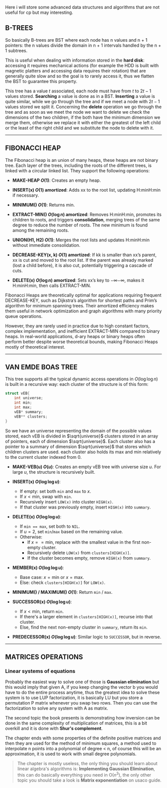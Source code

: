 Here i will store some advanced data structures and algorithms that are not useful for cp but may interesting. 

## B-TREES 

So basically B-trees are BST where each node has n values and n + 1 pointers: the n values divide the domain in n + 1 intervals handled by the n + 1 subtrees.

This is useful when dealing with information stored in the **hard disk**: accessing it requires mechanical actions (for example the HDD is built with magnetic platters and accessing data requires their rotation) that are generally quite slow and so the goal is to rarely access it, thus we flatten the BST to guarantee this property.

This tree has a value $t$ associated, each node must have from $t$ to $2t-1$ values stored. **Searching** a value is done as in a BST. **Inserting** a value is quite similar, while we go through the tree and if we meet a node with $2t-1$ values stored we split it. Concerning the **delete** operation we go through the tree and as soon as we meet the node we want to delete we check the dimensions of the two children, if the both have the minimum dimension we merge them, otherwise we replace it with either the greatest of the left child or the least of the right child and we substitute the node to delete with it.

---
## FIBONACCI HEAP 

The Fibonacci heap is an union of many heaps, these heaps are not binary tree. Each layer of the trees, including the roots of the different trees, is linked with a circular linked list. They support the following operations:

- **MAKE-HEAP $O(1)$**:
  Creates an empty heap.

- **INSERT(x) $O(1)$ amortized**:
  Adds xx to the root list, updating H:minH:min if necessary.

- **MINIMUM() $O(1)$**:
  Returns min.

- **EXTRACT-MIN() $O(\log n)$ amortized**:
  Removes H:minH:min, promotes its children to roots, and triggers **consolidation**, merging trees of the same degree to reduce the number of roots. The new minimum is found among the remaining roots.

- **UNION(H1, H2) $O(1)$**:
  Merges the root lists and updates H:minH:min without immediate consolidation.

- **DECREASE-KEY(x, k) $O(1)$ amortized**:
  If kk is smaller than xx’s parent, xx is cut and moved to the root list. If the parent was already marked (lost a child before), it is also cut, potentially triggering a cascade of cuts.

- **DELETE(x) $O(\log n)$ amortized**:
  Sets xx’s key to −∞−∞, makes it H:minH:min, then calls EXTRACT-MIN.

Fibonacci Heaps are theoretically optimal for applications requiring frequent DECREASE-KEY, such as Dijkstra’s algorithm for shortest paths and Prim’s algorithm for minimum spanning trees. Their amortized efficiency makes them useful in network optimization and graph algorithms with many priority queue operations.

However, they are rarely used in practice due to high constant factors, complex implementation, and inefficient EXTRACT-MIN compared to binary heaps. In real-world applications, d-ary heaps or binary heaps often perform better despite worse theoretical bounds, making Fibonacci Heaps mostly of theoretical interest.

---
## VAN EMDE BOAS TREE 

This tree supports all the typical dynamic access operations in $O(\log \log n)$ is built in a recursive way: each cluster of the structure is of this form:

```c++
struct vEB{
    int universe;
    int min;
    int max;
    vEB* summary;
    vEB** clusters;
}
```

So we have an universe representing the domain of the possible values stored, each vEB is divided in $\sqrt{universe}$ clusters stored in an array of pointers, each of dimension $\sqrt{universe}$. Each cluster also has a pointer to a summary of dimension $\sqrt{universe}$ that stores which children clusters are used. each cluster also holds its max and min relatively to the current cluster indexed from 0.

- **MAKE-VEB(u) $O(u)$**:
  Creates an empty vEB tree with universe size $u$. For large $u$, the structure is recursively built.

- **INSERT(x) $O(\log \log u)$**:
  - If empty: set both `min` and `max` to $x$.
  - If $x < \text{min}$, swap with `min`.
  - Recursively insert `LOW(x)` into cluster `HIGH(x)`.
  - If that cluster was previously empty, insert `HIGH(x)` into `summary`.

- **DELETE(x) $O(\log \log u)$**:
  - If `min == max`, set both to `NIL`.
  - If $u = 2$, set `min`/`max` based on the remaining value.
  - Otherwise:
    - If $x == \text{min}$, replace with the smallest value in the first non-empty cluster.
    - Recursively delete `LOW(x)` from `clusters[HIGH(x)]`.
    - If the cluster becomes empty, remove `HIGH(x)` from `summary`.

- **MEMBER(x) $O(\log \log u)$**:
  - Base case: $x = \text{min}$ or $x = \text{max}$.
  - Else: check `clusters[HIGH(x)]` for `LOW(x)`.

- **MINIMUM() / MAXIMUM() $O(1)$**:
  Return `min` / `max`.

- **SUCCESSOR(x) $O(\log \log u)$**:
  - If $x < \text{min}$, return `min`.
  - If there's a larger element in `clusters[HIGH(x)]`, recurse into that cluster.
  - Else, find the next non-empty cluster in `summary`, return its `min`.

- **PREDECESSOR(x) $O(\log \log u)$**:
  Similar logic to `SUCCESSOR`, but in reverse.

---
## MATRICES OPERATIONS 

### Linear systems of equations 

Probably the easiest way to solve one of those is **Gaussian elimination** but this would imply that given A, if you keep changing the vector b you would have to do the entire process anytime, thus the greatest idea to solve these system is to use LUP factorization, it is basically LU but you store a permutation P matrix whenever you swap two rows. Then you can use the factorization to solve any system with A as matrix. 

The second topic the book presents is demonstrating how inversion can be done in the same complexity of multiplication of matrices, this is a bit overkill and it is done with **Shur's complement**. 

The chapter ends with some properties of the definite positive matrices and then they are used for the method of minimum squares, a method used to interpolate n points into a polynomial of degree < n, of course this will be an approximation, it is used to work with small degree polynomials. 

>The chapter is mostly useless, the only thing you should learn about linear algebra's algorithms is: **Implementing Gaussian Elimination**, this can do basically everything you need in O($n^3$), the only other topic you should take a look is **Matrix exponentiation** on usaco guide. 